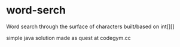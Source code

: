 # word-serch
Word search through the surface of characters built/based on int[][]

simple java solution made as quest at codegym.cc
